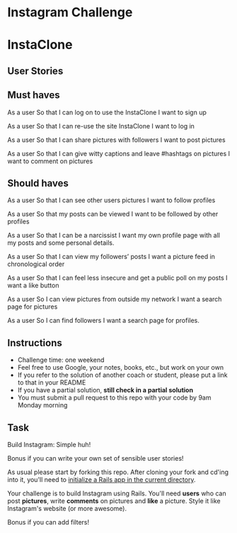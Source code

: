 Instagram Challenge
===================

InstaClone
==========

User Stories
------------
Must haves
----------
As a user 
So that I can log on to use the InstaClone
I want to sign up

As a user
So that I can re-use the site InstaClone
I want to log in

As a user 
So that I can share pictures with followers
I want to post pictures

As a user
So that I can give witty captions and leave #hashtags on pictures
I want to comment on pictures

Should haves
------------
As a user
So that I can see other users pictures
I want to follow profiles

As a user 
So that my posts can be viewed
I want to be followed by other profiles

As a user 
So that I can be a narcissist 
I want my own profile page with all my posts and some personal details.

As a user
So that I can view my followers’ posts
I want a picture feed in chronological order 

As a user 
So that I can feel less insecure and get a public poll on my posts
I want a like button

As a user
So I can view pictures from outside my network
I want a search page for pictures

As a user
So I can find followers
I want a search page for profiles.


Instructions
-------
* Challenge time: one weekend
* Feel free to use Google, your notes, books, etc., but work on your own
* If you refer to the solution of another coach or student, please put a link to that in your README
* If you have a partial solution, **still check in a partial solution**
* You must submit a pull request to this repo with your code by 9am Monday morning

Task
-----

Build Instagram: Simple huh!

Bonus if you can write your own set of sensible user stories!

As usual please start by forking this repo. After cloning your fork and cd'ing into it, you'll need to [initialize a Rails app in the current directory](http://blog.jasonmeridth.com/posts/create-rails-application-in-current-directory/).

Your challenge is to build Instagram using Rails. You'll need **users** who can post **pictures**, write **comments** on pictures and **like** a picture. Style it like Instagram's website (or more awesome).

Bonus if you can add filters!
